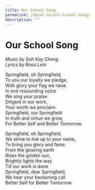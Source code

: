 ```yaml
---
title: Our School Song
permalink: /about-us/our-school-song/
description: ""
---
```

# **Our School Song**
*Music by Soh Kay Cheng   
Lyrics by Rosa Lein*

Springfield, oh Springfield,   
To you our loyalty we pledge,   
With glory your flag we raise.   
In one resounding voice    
We sing your praise    
Diligent in our work,      
Your worth we proclaim.    
Springfield, our Springfield     
In truth and virtue we grow,     
For Better Self and Better Tomorrow.

Springfield, oh Springfield,   
We strive to live up to your name,    
To bring you glory and fame.    
From the glowing earth   
Rises the golden sun,   
Brightly lights the way    
Till our work is done     
Springfield, dear Springfield,   
We hear your beckoning call   
Better Self for Better Tomorrow.